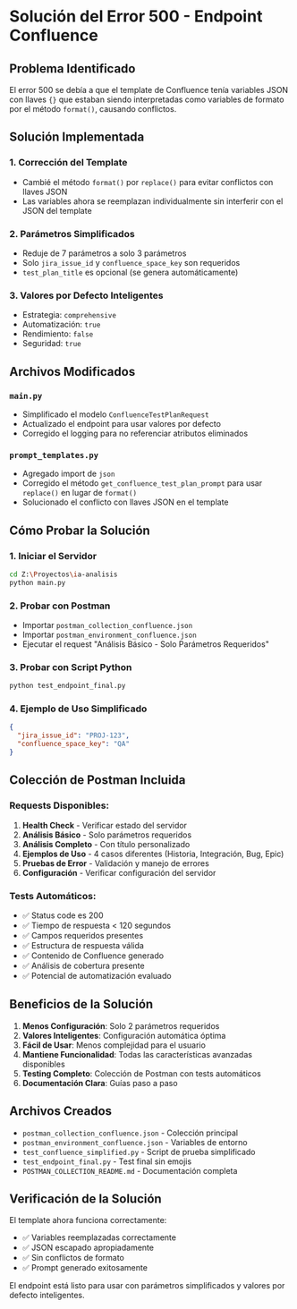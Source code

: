 # Solución del Error 500 - Endpoint Confluence

## Problema Identificado

El error 500 se debía a que el template de Confluence tenía variables JSON con llaves `{}` que estaban siendo interpretadas como variables de formato por el método `format()`, causando conflictos.

## Solución Implementada

### 1. **Corrección del Template**
- Cambié el método `format()` por `replace()` para evitar conflictos con llaves JSON
- Las variables ahora se reemplazan individualmente sin interferir con el JSON del template

### 2. **Parámetros Simplificados**
- Reduje de 7 parámetros a solo 3 parámetros
- Solo `jira_issue_id` y `confluence_space_key` son requeridos
- `test_plan_title` es opcional (se genera automáticamente)

### 3. **Valores por Defecto Inteligentes**
- Estrategia: `comprehensive`
- Automatización: `true`
- Rendimiento: `false`
- Seguridad: `true`

## Archivos Modificados

### `main.py`
- Simplificado el modelo `ConfluenceTestPlanRequest`
- Actualizado el endpoint para usar valores por defecto
- Corregido el logging para no referenciar atributos eliminados

### `prompt_templates.py`
- Agregado import de `json`
- Corregido el método `get_confluence_test_plan_prompt` para usar `replace()` en lugar de `format()`
- Solucionado el conflicto con llaves JSON en el template

## Cómo Probar la Solución

### 1. **Iniciar el Servidor**
```bash
cd Z:\Proyectos\ia-analisis
python main.py
```

### 2. **Probar con Postman**
- Importar `postman_collection_confluence.json`
- Importar `postman_environment_confluence.json`
- Ejecutar el request "Análisis Básico - Solo Parámetros Requeridos"

### 3. **Probar con Script Python**
```bash
python test_endpoint_final.py
```

### 4. **Ejemplo de Uso Simplificado**
```json
{
  "jira_issue_id": "PROJ-123",
  "confluence_space_key": "QA"
}
```

## Colección de Postman Incluida

### Requests Disponibles:
1. **Health Check** - Verificar estado del servidor
2. **Análisis Básico** - Solo parámetros requeridos
3. **Análisis Completo** - Con título personalizado
4. **Ejemplos de Uso** - 4 casos diferentes (Historia, Integración, Bug, Epic)
5. **Pruebas de Error** - Validación y manejo de errores
6. **Configuración** - Verificar configuración del servidor

### Tests Automáticos:
- ✅ Status code es 200
- ✅ Tiempo de respuesta < 120 segundos
- ✅ Campos requeridos presentes
- ✅ Estructura de respuesta válida
- ✅ Contenido de Confluence generado
- ✅ Análisis de cobertura presente
- ✅ Potencial de automatización evaluado

## Beneficios de la Solución

1. **Menos Configuración**: Solo 2 parámetros requeridos
2. **Valores Inteligentes**: Configuración automática óptima
3. **Fácil de Usar**: Menos complejidad para el usuario
4. **Mantiene Funcionalidad**: Todas las características avanzadas disponibles
5. **Testing Completo**: Colección de Postman con tests automáticos
6. **Documentación Clara**: Guías paso a paso

## Archivos Creados

- `postman_collection_confluence.json` - Colección principal
- `postman_environment_confluence.json` - Variables de entorno
- `test_confluence_simplified.py` - Script de prueba simplificado
- `test_endpoint_final.py` - Test final sin emojis
- `POSTMAN_COLLECTION_README.md` - Documentación completa

## Verificación de la Solución

El template ahora funciona correctamente:
- ✅ Variables reemplazadas correctamente
- ✅ JSON escapado apropiadamente
- ✅ Sin conflictos de formato
- ✅ Prompt generado exitosamente

El endpoint está listo para usar con parámetros simplificados y valores por defecto inteligentes.
